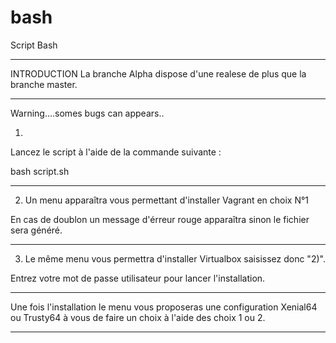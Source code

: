 # bash
Script Bash 

----------------------------------------------------------------------------------------------------------

INTRODUCTION    La branche Alpha dispose d'une realese de plus que la branche master.

----------------------------------------------------------------------------------------------------------
Warning....somes bugs can appears..

1) 

Lancez le script à l'aide de la commande suivante :

bash script.sh

----------------------------------------------------------------------------------------------------------

2) Un menu apparaîtra vous permettant d'installer Vagrant en choix N°1

En cas de doublon un message d'érreur rouge apparaîtra sinon le fichier sera généré.

----------------------------------------------------------------------------------------------------------

3) Le même menu vous permettra d'installer Virtualbox saisissez donc "2)".

Entrez votre mot de passe utilisateur pour lancer l'installation.

----------------------------------------------------------------------------------------------------------

Une fois l'installation le menu vous proposeras une configuration Xenial64 ou Trusty64 à vous de faire un choix à l'aide des choix 1 ou 2.

----------------------------------------------------------------------------------------------------------
